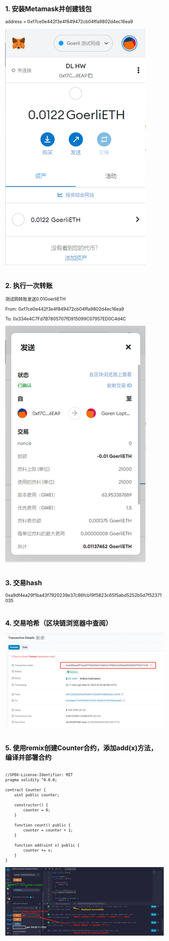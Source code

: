 ## 1. 安装Metamask并创建钱包<br>
address = 0xf7ce0e442f3e4f849472cb04ffa9802d4ec16ea9<br>

![w1-1](1_Screenshot_Metamask_Installed.png)<br><br>

## 2. 执行一次转账<br>

测试网转账发送0.01GoerliETH

From: 0xf7ce0e442f3e4f849472cb04ffa9802d4ec16ea9<br>

To: 0x334e4C7Fd7B7805707fD915099C07957ED0C4d4C<br>

![w1-1](2_Screenshot_Transfer_Metamask.png)<br><br>

## 3. 交易hash<br>

0xa9df4ea29f1ba43f7920239e37c86fcb19f5823c65f5abd5252b5d7f52371035<br><br>

## 4. 交易哈希（区块链浏览器中查阅）<br>

![w1-1](3_Screenshot_Transaction_Details.png)<br><br>

## 5. 使用remix创建Counter合约，添加add(x)方法，编译并部署合约<br>

``` solidity

//SPDX-License-Identifier: MIT
pragma solidity ^0.8.0;

contract Counter {
    uint public counter;

    constructor() {
        counter = 0;
    }

    function count() public {
        counter = counter + 1;
    }

    function add(uint x) public {
        counter += x;
    }
}
``` 


![w1-1](4_Screenshot_Contract_Deploy.png)<br><br>
